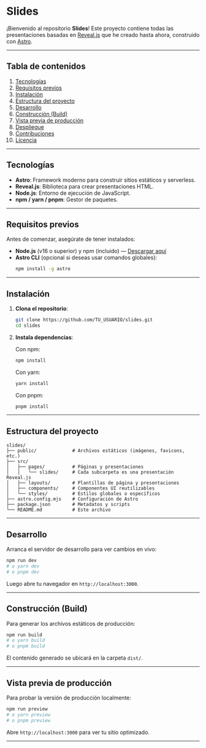 # Slides

¡Bienvenido al repositorio **Slides**! Este proyecto contiene todas las presentaciones basadas en [Reveal.js](https://revealjs.com/) que he creado hasta ahora, construido con [Astro](https://astro.build/).

---

## Tabla de contenidos

1. [Tecnologías](#tecnologías)
2. [Requisitos previos](#requisitos-previos)
3. [Instalación](#instalación)
4. [Estructura del proyecto](#estructura-del-proyecto)
5. [Desarrollo](#desarrollo)
6. [Construcción (Build)](#construcción-build)
7. [Vista previa de producción](#vista-previa-de-producción)
8. [Despliegue](#despliegue)
9. [Contribuciones](#contribuciones)
10. [Licencia](#licencia)

---

## Tecnologías

- **Astro**: Framework moderno para construir sitios estáticos y serverless.
- **Reveal.js**: Biblioteca para crear presentaciones HTML.
- **Node.js**: Entorno de ejecución de JavaScript.
- **npm / yarn / pnpm**: Gestor de paquetes.

---

## Requisitos previos

Antes de comenzar, asegúrate de tener instalados:

- **Node.js** (v16 o superior) y npm (incluido) — [Descargar aquí](https://nodejs.org/)
- **Astro CLI** (opcional si deseas usar comandos globales):
  ```bash
  npm install -g astro
  ```

---

## Instalación

1. **Clona el repositorio**:

   ```bash
   git clone https://github.com/TU_USUARIO/slides.git
   cd slides
   ```

2. **Instala dependencias**:

   Con npm:
   ```bash
   npm install
   ```

   Con yarn:
   ```bash
   yarn install
   ```

   Con pnpm:
   ```bash
   pnpm install
   ```

---

## Estructura del proyecto

```
slides/
├── public/             # Archivos estáticos (imágenes, favicons, etc.)
├── src/
│   ├── pages/          # Páginas y presentaciones
│   │   └── slides/     # Cada subcarpeta es una presentación Reveal.js
│   ├── layouts/        # Plantillas de página y presentaciones
│   ├── components/     # Componentes UI reutilizables
│   └── styles/         # Estilos globales o específicos
├── astro.config.mjs    # Configuración de Astro
├── package.json        # Metadatos y scripts
└── README.md           # Este archivo
```

---

## Desarrollo

Arranca el servidor de desarrollo para ver cambios en vivo:

```bash
npm run dev
# o yarn dev
# o pnpm dev
```

Luego abre tu navegador en `http://localhost:3000`.

---

## Construcción (Build)

Para generar los archivos estáticos de producción:

```bash
npm run build
# o yarn build
# o pnpm build
```

El contenido generado se ubicará en la carpeta `dist/`.

---

## Vista previa de producción

Para probar la versión de producción localmente:

```bash
npm run preview
# o yarn preview
# o pnpm preview
```

Abre `http://localhost:3000` para ver tu sitio optimizado.

---

